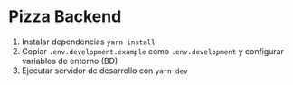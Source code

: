 # Pizza Backend

1. Instalar dependencias `yarn install`
1. Copiar `.env.development.example` como `.env.development` y configurar variables de entorno (BD)
2. Ejecutar servidor de desarrollo con `yarn dev`